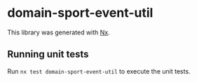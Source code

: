 # domain-sport-event-util

This library was generated with [Nx](https://nx.dev).

## Running unit tests

Run `nx test domain-sport-event-util` to execute the unit tests.
